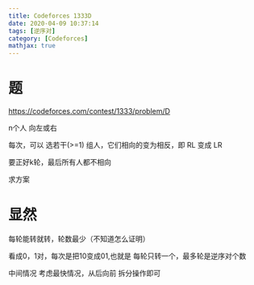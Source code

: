 ```yaml
---
title: Codeforces 1333D
date: 2020-04-09 10:37:14
tags: [逆序对]
category: [Codeforces]
mathjax: true
---
```


# 题

https://codeforces.com/contest/1333/problem/D

n个人 向左或右

每次，可以 选若干(>=1) 组人，它们相向的变为相反，即 RL 变成 LR

要正好k轮，最后所有人都不相向

求方案

# 显然

每轮能转就转，轮数最少（不知道怎么证明）

看成0，1对，每次是把10变成01,也就是 每轮只转一个，最多轮是逆序对个数

中间情况 考虑最快情况，从后向前 拆分操作即可


